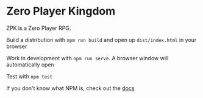 # Zero Player Kingdom

ZPK is a Zero Player RPG.

Build a distribution with `npm run build` and open up `dist/index.html` in your browser

Work in development with `npm run serve`. A browser window will automatically open

Test with `npm test`

If you don't know what NPM is, check out the [docs](https://docs.npmjs.com/)
